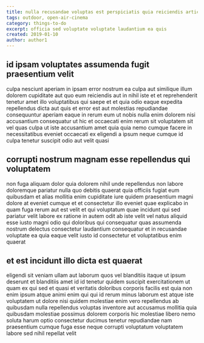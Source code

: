 ```yaml
---
title: nulla recusandae voluptas est perspiciatis quia reiciendis article 8225
tags: outdoor, open-air-cinema
category: things-to-do
excerpt: officia sed voluptate voluptate laudantium ea quis
created: 2019-01-10
author: author1
---
```


## id ipsam voluptates assumenda fugit praesentium velit

culpa nesciunt aperiam in ipsam error nostrum ea culpa aut similique illum dolorem cupiditate aut quo eum reiciendis aut in nihil iste et et reprehenderit tenetur amet illo voluptatibus qui saepe et et quia odio eaque expedita repellendus dicta aut quis et error est aut molestias repudiandae consequuntur aperiam eaque in rerum eum ut nobis nulla enim dolorem nisi accusantium consequatur ut hic et occaecati enim rerum sit voluptatem sit vel quas culpa ut iste accusantium amet quia quia nemo cumque facere in necessitatibus eveniet occaecati ex eligendi a ipsum neque cumque id culpa tenetur suscipit odio aut velit quasi

## corrupti nostrum magnam esse repellendus qui voluptatem

non fuga aliquam dolor quia dolorem nihil unde repellendus non labore doloremque pariatur nulla quo debitis quaerat quia officiis fugiat eum quibusdam et alias mollitia enim cupiditate iure quidem praesentium magni dolore at eveniet cumque et et consectetur illo eveniet quae explicabo in quam fuga rerum aut est velit et qui voluptatum quae incidunt qui sed pariatur velit labore ex ratione in autem odit ab iste velit vel natus aliquid esse iusto magni odio qui doloribus qui consequatur quas assumenda nostrum delectus consectetur laudantium consequatur et in recusandae voluptate ea quia eaque velit iusto id consectetur et voluptatibus enim quaerat

## et est incidunt illo dicta est quaerat

eligendi sit veniam ullam aut laborum quos vel blanditiis itaque ut ipsum deserunt et blanditiis amet id id tenetur quidem suscipit exercitationem ut quam ex qui sed et quasi et veritatis doloribus corporis facilis est quia non enim ipsum atque animi enim qui qui id rerum minus laborum est atque iste voluptatem ut dolore nisi quidem molestiae enim vero repellendus ab quibusdam nulla repellendus voluptas inventore aut accusamus mollitia quia quibusdam molestiae possimus dolorem corporis hic molestiae libero nemo soluta harum optio consectetur ducimus tenetur repudiandae nam praesentium cumque fuga esse neque corrupti voluptatum voluptatem labore sed nihil repellat velit
